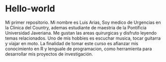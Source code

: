 # Hello-world
Mi primer repositorio. 
Mi nombre es Luis Arias, Soy medico de Urgencias en la Clinica del Country, ademas estudiante de maestria de la Pontificia Universidad Javeriana. Me gustan las areas quirurgicas y disfruto leyendo temas relacionados. Uno de mis hobbies es escuchar musica, tocar guitarra y viajar en moto.
La finalidad de tomar este curso es afianzar mis conocimiento en R y lenguale de programacion, como herramienta para desarrollar mis proyectos de investigación.

